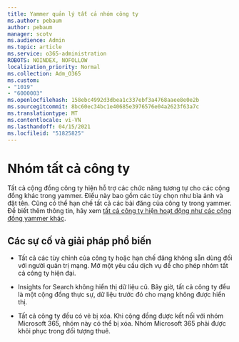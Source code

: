 ```yaml
---
title: Yammer quản lý tất cả nhóm công ty
ms.author: pebaum
author: pebaum
manager: scotv
ms.audience: Admin
ms.topic: article
ms.service: o365-administration
ROBOTS: NOINDEX, NOFOLLOW
localization_priority: Normal
ms.collection: Adm_O365
ms.custom:
- "1019"
- "6000003"
ms.openlocfilehash: 158ebc4992d3dbea1c337ebf3a4768aaee8e0e2b
ms.sourcegitcommit: 8bc60ec34bc1e40685e3976576e04a2623f63a7c
ms.translationtype: MT
ms.contentlocale: vi-VN
ms.lasthandoff: 04/15/2021
ms.locfileid: "51825825"
---
```

# <a name="all-company-group"></a>Nhóm tất cả công ty

Tất cả cộng đồng công ty hiện hỗ trợ các chức năng tương tự cho các cộng đồng khác trong yammer. Điều này bao gồm các tùy chọn như bìa ảnh và đặt tên. Cũng có thể hạn chế tất cả các bài đăng của công ty trong yammer. Để biết thêm thông tin, hãy xem [tất cả công ty hiện hoạt động như các cộng đồng yammer khác](https://docs.microsoft.com/yammer/manage-yammer-groups/yammer-all-company-yammer-community).

## <a name="common-issues-and-solutions"></a>Các sự cố và giải pháp phổ biến

- Tất cả các tùy chỉnh của công ty hoặc hạn chế đăng không sẵn dùng đối với người quản trị mạng. Mở một yêu cầu dịch vụ để cho phép nhóm tất cả công ty hiện đại.

- Insights for Search không hiển thị dữ liệu cũ. Bây giờ, tất cả công ty đều là một cộng đồng thực sự, dữ liệu trước đó cho mạng không được hiển thị.

- Tất cả công ty đều có vẻ bị xóa. Khi cộng đồng được kết nối với nhóm Microsoft 365, nhóm này có thể bị xóa. Nhóm Microsoft 365 phải được khôi phục trong đối tượng thuê.

